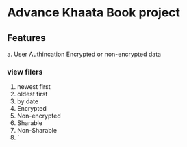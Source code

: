 # Advance Khaata Book project
## Features
a. User Authincation
Encrypted or non-encrypted data
### view filers 

1. newest first
2. oldest first
3. by date
4. Encrypted 
5. Non-encrypted 
6. Sharable 
7. Non-Sharable
8. `
    
